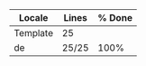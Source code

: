|  Locale  |  Lines  | % Done|
|----------|---------|-------|
| Template |      25 |       |
| de       |   25/25 |  100% |
